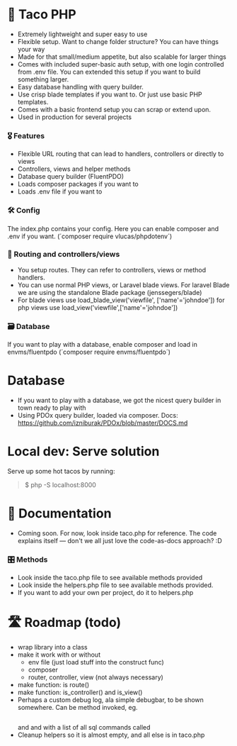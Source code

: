 # 🌮 Taco PHP
- Extremely lightweight and super easy to use
- Flexible setup. Want to change folder structure? You can have things your way
- Made for that small/medium appetite, but also scalable for larger things
- Comes with included super-basic auth setup, with one login controlled from .env file. You can extended this setup if you want to build something larger.
- Easy database handling with query builder.
- Use crisp blade templates if you want to. Or just use basic PHP templates.
- Comes with a basic frontend setup you can scrap or extend upon.
- Used in production for several projects

### 🎖️ Features
- Flexible URL routing that can lead to handlers, controllers or directly to views
- Controllers, views and helper methods
- Database query builder (FluentPDO)
- Loads composer packages if you want to
- Loads .env file if you want to

### 🛠️ Config
The index.php contains your config. Here you can enable composer and .env if you want. (´composer require vlucas/phpdotenv´)

### 🚸 Routing and controllers/views
- You setup routes. They can refer to controllers, views or method handlers.
- You can use normal PHP views, or Laravel blade views. For laravel Blade we are using the standalone Blade package (jenssegers/blade)
- For blade views use load_blade_view('viewfile', ['name'='johndoe']) for php views use load_view('viewfile',['name'='johndoe'])

### 🗃️ Database
If you want to play with a database, enable composer and load in envms/fluentpdo (´composer require envms/fluentpdo´)

# Database
- If you want to play with a database, we got the nicest query builder in town ready to play with
- Using PDOx query builder, loaded via composer.  Docs: https://github.com/izniburak/PDOx/blob/master/DOCS.md

# Local dev: Serve solution
Serve up some hot tacos by running:
> $ php -S localhost:8000

# 📙 Documentation
- Coming soon. For now, look inside taco.php for reference. The code explains itself — don't we all just love the code-as-docs approach? :D

### 🎛️ Methods
- Look inside the taco.php file to see available methods provided
- Look inside the helpers.php file to see available methods provided.
- If you want to add your own per project, do it to helpers.php

# 🛣️ Roadmap (todo)
- wrap library into a class
- make it work with or without  
    - env file (just load stuff into the construct func)
    - composer
    - router, controller, view (not always necessary)
- make function: is route()
- make function: is_controller() and is_view()
- Perhaps a custom debug log, ala simple debugbar, to be shown somewhere. Can be method invoked, eg. <pre><?=output_debug_log();?></pre> and <?php debug_log('title', $data); ?> and with a list of all sql commands called
- Cleanup helpers so it is almost empty, and all else is in taco.php